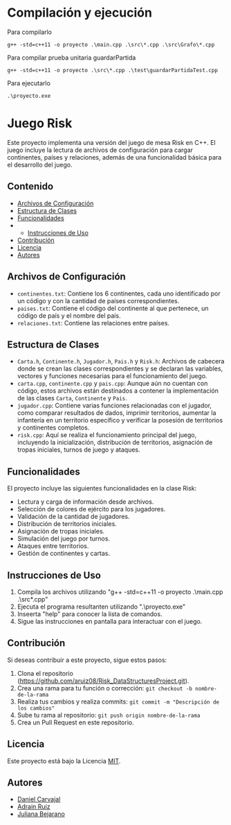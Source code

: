 # Compilación y ejecución
Para compilarlo
```
g++ -std=c++11 -o proyecto .\main.cpp .\src\*.cpp .\src\Grafo\*.cpp
```
Para compilar prueba unitaria guardarPartida
```
g++ -std=c++11 -o proyecto .\src\*.cpp .\test\guardarPartidaTest.cpp
```
Para ejecutarlo
```
.\proyecto.exe 
```

# Juego Risk

Este proyecto implementa una versión del juego de mesa Risk en C++. El juego incluye la lectura de archivos de configuración para cargar continentes, países y relaciones, además de una funcionalidad básica para el desarrollo del juego.

## Contenido

- [Archivos de Configuración](#archivos-de-configuración)
- [Estructura de Clases](#estructura-de-clases)
- [Funcionalidades](#funcionalidades)
- - [Instrucciones de Uso](#instrucciones-de-uso)
- [Contribución](#contribución)
- [Licencia](#licencia)
- [Autores](#autores)

## Archivos de Configuración

- `continentes.txt`: Contiene los 6 continentes, cada uno identificado por un código y con la cantidad de países correspondientes.
- `paises.txt`: Contiene el código del continente al que pertenece, un código de país y el nombre del país.
- `relaciones.txt`: Contiene las relaciones entre países.

## Estructura de Clases

- `Carta.h`, `Continente.h`, `Jugador.h`, `Pais.h` y `Risk.h`: Archivos de cabecera donde se crean las clases correspondientes y se declaran las variables, vectores y funciones necesarias para el funcionamiento del juego.
- `carta.cpp`, `continente.cpp` y `pais.cpp`: Aunque aún no cuentan con código, estos archivos están destinados a contener la implementación de las clases `Carta`, `Continente` y `Pais`.
- `jugador.cpp`: Contiene varias funciones relacionadas con el jugador, como comparar resultados de dados, imprimir territorios, aumentar la infantería en un territorio específico y verificar la posesión de territorios y continentes completos.
- `risk.cpp`: Aquí se realiza el funcionamiento principal del juego, incluyendo la inicialización, distribución de territorios, asignación de tropas iniciales, turnos de juego y ataques.

## Funcionalidades

El proyecto incluye las siguientes funcionalidades en la clase Risk:

- Lectura y carga de información desde archivos.
- Selección de colores de ejército para los jugadores.
- Validación de la cantidad de jugadores.
- Distribución de territorios iniciales.
- Asignación de tropas iniciales.
- Simulación del juego por turnos.
- Ataques entre territorios.
- Gestión de continentes y cartas.


## Instrucciones de Uso

1. Compila los archivos utilizando "g++ -std=c++11 -o proyecto .\main.cpp .\src\*.cpp"
2. Ejecuta el programa resultanten utilizando ".\proyecto.exe"
3. Inseerta "help" para conocer la lista de comandos.
4. Sigue las instrucciones en pantalla para interactuar con el juego.


## Contribución

Si deseas contribuir a este proyecto, sigue estos pasos:

1. Clona el repositorio (https://github.com/aruiz08/Risk_DataStructuresProject.git).
2. Crea una rama para tu función o corrección: `git checkout -b nombre-de-la-rama`
3. Realiza tus cambios y realiza commits: `git commit -m "Descripción de los cambios"`
4. Sube tu rama al repositorio: `git push origin nombre-de-la-rama`
5. Crea un Pull Request en este repositorio.

## Licencia
Este proyecto está bajo la Licencia [MIT](LICENSE).

## Autores

- [Daniel Carvajal](https://github.com/DaniCarvajalG) 
- [Adrain Ruiz](https://github.com/aruiz08)
- [Juliana Bejarano](https://github.com/Julibejarano)

